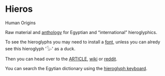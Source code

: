 # Hieros

Human Origins

Raw material and [anthology](https://pannous.github.io/hieros/Home) for Egyptian and “international” hieroglyphics.
  
To see the hieroglyphs you may need to install a [font](https://github.com/pannous/hieros/raw/master/fonts/NewGardinerSMP.ttf), unless you can alredy see this hieroglyph '𓅭' as a duck.

Then you can head over to the [ARTICLE](https://pannous.github.io/hieros/Home), [wiki](https://github.com/pannous/hieros/wiki) or [reddit](http://reddit.com/r/EgyptianHieroglyphs/).  

You can search the Egytian dictionary using the [hieroglyph keyboard](https://hieros.pannous.com/).
<!-- 
**The Cauchy-Schwarz Inequality**
$$\left( \sum_{k=1}^n a_k b_k \right)^2 \leq \left( \sum_{k=1}^n a_k^2 \right) \left( \sum_{k=1}^n b_k^2 \right)$$
 -->
